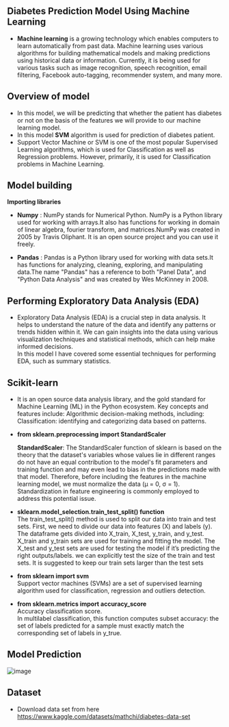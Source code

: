 ## Diabetes Prediction Model Using Machine Learning
- **Machine learning** is a growing technology which enables computers to learn automatically from past data. Machine learning uses various algorithms for building mathematical      models and making predictions using historical data or information. Currently, it is being used for various tasks such as image recognition, speech recognition, email            filtering, Facebook auto-tagging, recommender system, and many more.

## Overview of model
- In this model, we will be predicting that whether the patient has diabetes or not on the basis of the features we will provide to our machine learning model.
- In this model **SVM** algorithm is used for prediction of diabetes patient.
- Support Vector Machine or SVM is one of the most popular Supervised Learning algorithms, which is used for Classification as well as Regression problems. However, primarily,     it is used for Classification problems in Machine Learning.

## Model building

**Importing libraries** <br>
 - **Numpy** : NumPy stands for Numerical Python. NumPy is a Python library used for working with arrays.It also has functions for working in domain of linear algebra, fourier                  transform, and matrices.NumPy was created in 2005 by Travis Oliphant. It is an open source project and you can use it freely. <br>

 - **Pandas** : Pandas is a Python library used for working with data sets.It has functions for analyzing, cleaning, exploring, and manipulating data.The name "Pandas" has a                     reference to both "Panel Data", and "Python Data Analysis" and was created by Wes McKinney in 2008.

## Performing Exploratory Data Analysis (EDA) 
- Exploratory Data Analysis (EDA) is a crucial step in data analysis. It helps to understand the nature of the data and identify any patterns or trends hidden within it. We can    gain insights into the data using various visualization techniques and statistical methods, which can help make informed decisions. <br>
          In this model I have covered some essential techniques for performing EDA, such as summary statistics.

## Scikit-learn
- It is an open source data analysis library, and the gold standard for Machine Learning (ML) in the Python ecosystem. Key concepts and features include:                           Algorithmic decision-making methods, including: Classification: identifying and categorizing data based on patterns. <br>

- **from sklearn.preprocessing import StandardScaler** <br>

  **StandardScaler**: The StandardScaler function of sklearn is based on the theory that the dataset's variables whose values lie in different ranges do not have an equal                              contribution to the model's fit parameters and training function and may even lead to bias in the predictions made with that model. Therefore, before                             including the features in the machine learning model, we must normalize the data (µ = 0, σ = 1). Standardization in feature engineering is commonly                               employed to address this potential issue.

- **sklearn.model_selection.train_test_split() function** <br>
  The train_test_split() method is used to split our data into train and test sets. First, we need to divide our data into features (X) and labels (y). The dataframe gets          divided into X_train, X_test, y_train, and y_test. X_train and y_train sets are used for training and fitting the model. The X_test and y_test sets are used for testing the      model if it’s predicting the right outputs/labels. we can explicitly test the size of the train and test sets. It is suggested to keep our train sets larger than the test sets

- **from sklearn import svm** <br>
  Support vector machines (SVMs) are a set of supervised learning algorithm used for classification, regression and outliers detection.

- **from sklearn.metrics import accuracy_score** <br>
  Accuracy classification score. <br>
  In multilabel classification, this function computes subset accuracy: the set of labels predicted for a sample must exactly match the corresponding set of labels in y_true.

## Model Prediction 


![image](https://github.com/2000-Rahul/Diabetes-detection-MachineLearning/assets/136818857/154dbec2-9de8-4ad3-a8f3-a974df7a58a6)

## Dataset
- Download data set from here <br>
https://www.kaggle.com/datasets/mathchi/diabetes-data-set

